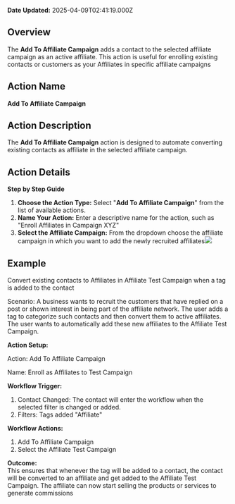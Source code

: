 **Date Updated:** 2025-04-09T02:41:19.000Z

## Overview

The **Add To Affiliate Campaign** adds a contact to the selected affiliate campaign as an active affiliate. This action is useful for enrolling existing contacts or customers as your Affiliates in specific affiliate campaigns

  
## Action Name

**Add To Affiliate Campaign**

  
## Action Description

The **Add To Affiliate Campaign** action is designed to automate converting existing contacts as affiliate in the selected affiliate campaign.

  
## Action Details

**Step by Step Guide**

  
1. **Choose the Action Type:** Select "**Add To Affiliate Campaign**" from the list of available actions.
2. **Name Your Action:** Enter a descriptive name for the action, such as "Enroll Affiliates in Campaign XYZ"
3. **Select the Affiliate Campaign:** From the dropdown choose the affiliate campaign in which you want to add the newly recruited affiliates![](https://s3.amazonaws.com/cdn.freshdesk.com/data/helpdesk/attachments/production/155031801410/original/FJOIM0KpBTlNCb3wfUuxX6OH7cB8OypTKg.png?1724838721)
  
  
## Example

Convert existing contacts to Affiliates in Affiliate Test Campaign when a tag is added to the contact

Scenario: A business wants to recruit the customers that have replied on a post or shown interest in being part of the affiliate network. The user adds a tag to categorize such contacts and then convert them to active affiliates. The user wants to automatically add these new affiliates to the Affiliate Test Campaign.
  
  
**Action Setup:**

Action: Add To Affiliate Campaign

Name: Enroll as Affiliates to Test Campaign
  
  
**Workflow Trigger:**

1. Contact Changed: The contact will enter the workflow when the selected filter is changed or added.
2. Filters: Tags added "Affiliate"

  
**Workflow Actions:**

1. Add To Affiliate Campaign
2. Select the Affiliate Test Campaign
  
  
**Outcome:**  
This ensures that whenever the tag will be added to a contact, the contact will be converted to an affiliate and get added to the Affiliate Test Campaign. The affiliate can now start selling the products or services to generate commissions